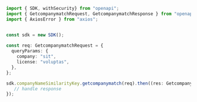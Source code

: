 <!-- Start SDK Example Usage -->
```typescript
import { SDK, withSecurity} from "openapi";
import { GetcompanymatchRequest, GetcompanymatchResponse } from "openapi/src/sdk/models/operations";
import { AxiosError } from "axios";


const sdk = new SDK();
    
const req: GetcompanymatchRequest = {
  queryParams: {
    company: "sit",
    license: "voluptas",
  },
};

sdk.companyNameSimilarityKey.getcompanymatch(req).then((res: GetcompanymatchResponse | AxiosError) => {
   // handle response
});
```
<!-- End SDK Example Usage -->